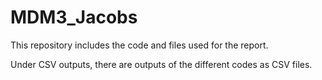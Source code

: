 # MDM3_Jacobs

This repository includes the code and files used for the report. 

Under CSV outputs, there are outputs of the different codes as CSV files.
